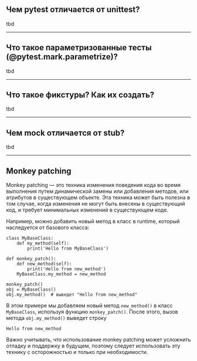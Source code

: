 ## Чем pytest отличается от unittest?
tbd

---

## Что такое параметризованные тесты (@pytest.mark.parametrize)?
tbd

---

## Что такое фикстуры? Как их создать?
tbd

---

## Чем mock отличается от stub?
tbd

---

## Monkey patching
Monkey patching — это техника изменения поведения кода во время выполнения путем динамической замены 
или добавления методов, или атрибутов в существующем объекте. 
Эта техника может быть полезна в том случае, когда изменения не могут быть внесены в существующий код, 
и требует минимальных изменений в существующем коде.

Например, можно добавить новый метод в класс в runtime, который наследуется от базового класса:

    class MyBaseClass:
        def my_method(self):
            print('Hello from MyBaseClass')
    
    def monkey_patch():
        def new_method(self):
            print('Hello from new_method')
        MyBaseClass.my_method = new_method
    
    monkey_patch()
    obj = MyBaseClass()
    obj.my_method()  # выведет "Hello from new_method"

В этом примере мы добавляем новый метод `new_method()` в класс `MyBaseClass`, используя функцию `monkey_patch()`. 
После этого, вызов метода `obj.my_method()` выведет строку

    Hello from new_method

Важно учитывать, что использование monkey patching может усложнить отладку и поддержку в будущем, 
поэтому следует использовать эту технику с осторожностью и только при необходимости.

